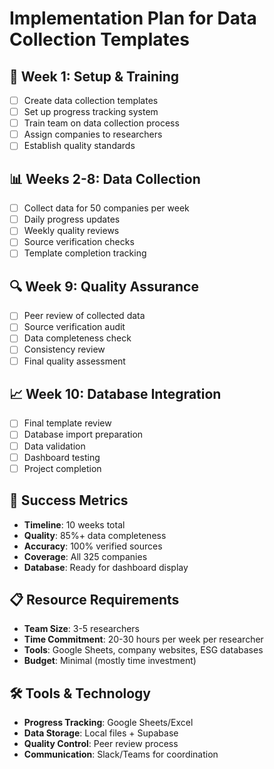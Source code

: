 # Implementation Plan for Data Collection Templates

## 🚀 **Week 1: Setup & Training**
- [ ] Create data collection templates
- [ ] Set up progress tracking system
- [ ] Train team on data collection process
- [ ] Assign companies to researchers
- [ ] Establish quality standards

## 📊 **Weeks 2-8: Data Collection**
- [ ] Collect data for 50 companies per week
- [ ] Daily progress updates
- [ ] Weekly quality reviews
- [ ] Source verification checks
- [ ] Template completion tracking

## 🔍 **Week 9: Quality Assurance**
- [ ] Peer review of collected data
- [ ] Source verification audit
- [ ] Data completeness check
- [ ] Consistency review
- [ ] Final quality assessment

## 📈 **Week 10: Database Integration**
- [ ] Final template review
- [ ] Database import preparation
- [ ] Data validation
- [ ] Dashboard testing
- [ ] Project completion

## 🎯 **Success Metrics**
- **Timeline**: 10 weeks total
- **Quality**: 85%+ data completeness
- **Accuracy**: 100% verified sources
- **Coverage**: All 325 companies
- **Database**: Ready for dashboard display

## 📋 **Resource Requirements**
- **Team Size**: 3-5 researchers
- **Time Commitment**: 20-30 hours per week per researcher
- **Tools**: Google Sheets, company websites, ESG databases
- **Budget**: Minimal (mostly time investment)

## 🛠️ **Tools & Technology**
- **Progress Tracking**: Google Sheets/Excel
- **Data Storage**: Local files + Supabase
- **Quality Control**: Peer review process
- **Communication**: Slack/Teams for coordination
